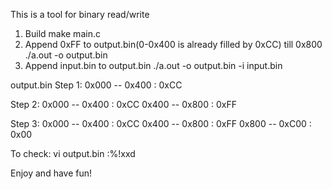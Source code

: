 This is a tool for binary read/write

1. Build
	make main.c
2. Append 0xFF to output.bin(0-0x400 is already filled by 0xCC) till 0x800
	./a.out -o output.bin
3. Append input.bin to output.bin
	./a.out -o output.bin -i input.bin

output.bin
Step 1:
0x000 -- 0x400 : 0xCC

Step 2:
0x000 -- 0x400 : 0xCC
0x400 -- 0x800 : 0xFF

Step 3:
0x000 -- 0x400 : 0xCC
0x400 -- 0x800 : 0xFF
0x800 -- 0xC00 : 0x00

To check:
vi output.bin
:%!xxd 

Enjoy and have fun!
